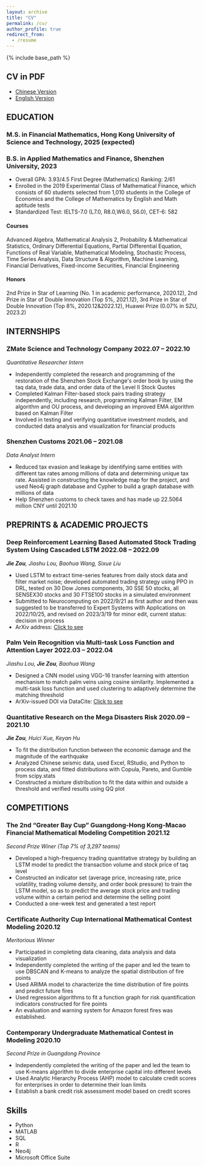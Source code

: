 ```yaml
---
layout: archive
title: "CV"
permalink: /cv/
author_profile: true
redirect_from:
  - /resume
---
```


{% include base_path %}

## CV in PDF
* [Chinese Version](https://ianzou2000.github.io/files/%E9%82%B9%E6%9D%B0-%E9%87%8F%E5%8C%96%E7%A0%94%E7%A9%B6%E5%91%98-2304.pdf)
* [English Version](https://ianzou2000.github.io/files/CV-Jie%20ZOU%20FM.pdf)

## EDUCATION
### M.S. in Financial Mathematics, Hong Kong University of Science and Technology, 2025 (expected)

### B.S. in Applied Mathematics and Finance, Shenzhen University, 2023
* Overall GPA: 3.93/4.5	First Degree (Mathematics) Ranking: 2/61 
* Enrolled in the 2019 Experimental Class of Mathematical Finance, which consists of 60 students selected from 1,010 students in the College of Economics and the College of Mathematics by English and Math aptitude tests
* Standardized Test: IELTS-7.0 (L7.0, R8.0,W6.0, S6.0), CET-6: 582
#### Courses
Advanced Algebra, Mathematical Analysis 2, Probability & Mathematical Statistics, Ordinary Differential Equations, Partial Differential Equation, Functions of Real Variable, Mathematical Modeling, Stochastic Process, Time Series Analysis, Data Structure & Algorithm, Machine Learning, Financial Derivatives, Fixed-income Securities, Financial Engineering
#### Honors
2nd Prize in Star of Learning (No. 1 in academic performance, 2020.12), 2nd Prize in Star of Double Innovation (Top 5%, 2021.12), 3rd Prize in Star of Double Innovation (Top 8%, 2020.12&2022.12), Huawei Prize (0.07% in SZU, 2023.2)

## INTERNSHIPS
### ZMate Science and Technology Company    2022.07 – 2022.10
_Quantitative Researcher Intern_
* Independently completed the research and programming of the restoration of the Shenzhen Stock Exchange's order book by using the taq data, trade data, and order data of the Level II Stock Quotes
* Completed Kalman Filter-based stock pairs trading strategy independently, including research, programming Kalman Filter, EM algorithm and OU process, and developing an improved EMA algorithm based on Kalman Filter
* Involved in testing and verifying quantitative investment models, and conducted data analysis and visualization for financial products

### Shenzhen Customs    2021.06 – 2021.08
_Data Analyst Intern_
* Reduced tax evasion and leakage by identifying same entities with different tax rates among millions of data and determining unique tax rate. Assisted in constructing the knowledge map for the project, and used Neo4j graph database and Cypher to build a graph database with millions of data
* Help Shenzhen customs to check taxes and has made up 22.5064 million CNY until 2021.10

## PREPRINTS & ACADEMIC PROJECTS
### Deep Reinforcement Learning Based Automated Stock Trading System Using Cascaded LSTM    2022.08 – 2022.09
_**Jie Zou**, Jiashu Lou, Baohua Wang, Sixue Liu_
* Used LSTM to extract time-series features from daily stock data and filter market noise; developed automated trading strategy using PPO in DRL, tested on 30 Dow Jones components, 30 SSE 50 stocks, all SENSEX30 stocks and 30 FTSE100 stocks in a simulated environment
* Submitted to Neurocomputing on 2022/9/21 as first author and then was suggested to be transferred to Expert Systems with Applications on 2022/10/25, and revised on 2023/3/19 for minor edit, current status: decision in process
* ArXiv address: [Click to see](https://arxiv.org/abs/2212.02721)

### Palm Vein Recognition via Multi-task Loss Function and Attention Layer    2022.03 – 2022.04
_Jiashu Lou, **Jie Zou**, Baohua Wang_
* Designed a CNN model using VGG-16 transfer learning with attention mechanism to match palm veins using cosine similarity. Implemented a multi-task loss function and used clustering to adaptively determine the matching threshold
* ArXiv-issued DOI via DataCite: [Click to see](https://doi.org/10.48550/arXiv.2211.05970)

### Quantitative Research on the Mega Disasters Risk    2020.09 – 2021.10
_**Jie Zou**, Huici Xue, Keyan Hu_
* To fit the distribution function between the economic damage and the magnitude of the earthquake 
* Analyzed Chinese seismic data, used Excel, RStudio, and Python to process data, and fitted distributions with Copula, Pareto, and Gumble from scipy.stats
* Constructed a mixture distribution to fit the data within and outside a threshold and verified results using QQ plot

## COMPETITIONS
### The 2nd “Greater Bay Cup” Guangdong-Hong Kong-Macao Financial Mathematical Modeling Competition   2021.12
_Second Prize Winer (Top 7% of 3,297 teams)_
* Developed a high-frequency trading quantitative strategy by building an LSTM model to predict the transaction volume and stock price of taq level
* Constructed an indicator set (average price, increasing rate, price volatility, trading volume density, and order book pressure) to train the LSTM model, so as to predict the average stock price and trading volume within a certain period and determine the selling point
* Conducted a one-week test and generated a test report

### Certificate Authority Cup International Mathematical Contest Modeling   2020.12
_Meritorious Winner_
* Participated in completing data cleaning, data analysis and data visualization
* Independently completed the writing of the paper and led the team to use DBSCAN and K-means to analyze the spatial distribution of fire points
* Used ARIMA model to characterize the time distribution of fire points and predict future fires
* Used regression algorithms to fit a function graph for risk quantification indicators constructed for fire points
* An evaluation and warning system for Amazon forest fires was established.

### Contemporary Undergraduate Mathematical Contest in Modeling   2020.10
_Second Prize in Guangdong Province_
* Independently completed the writing of the paper and led the team to use K-means algorithm to divide enterprise capital into different levels
* Used Analytic Hierarchy Process (AHP) model to calculate credit scores for enterprises in order to determine their loan limits
* Establish a bank credit risk assessment model based on credit scores

<!-- * Contemporary Undergraduate Mathematical Contest in Modeling   2021.10
* _Third Prize in Guangdong Province_
  * Assisted in using ARIMA, time series clustering, target planning, greedy algorithm, etc. for modeling, and participated
in data cleaning, analysis and visualization, etc.

* “SZU Cup” Mathematical Modeling   2021.06
* _First Prize (Top 2%)_
  * Led teammates to use ARIMA, PCA, grey correlation, NLP and crawler programming, etc. for modeling, and
participated in data cleaning, analysis and visualization, etc.

* Mathematical Contest in Modeling    2021.03
* _Honorable Mention Award_
  *  -->
  
## Skills
* Python
* MATLAB
* SQL
* R
* Neo4j
* Microsoft Office Suite

<!-- Publications
------
  <ul>{% for post in site.publications %}
    {% include archive-single-cv.html %}
  {% endfor %}</ul> -->
  
<!-- Talks
======
  <ul>{% for post in site.talks %}
    {% include archive-single-talk-cv.html %}
  {% endfor %}</ul>
  
Teaching
======
  <ul>{% for post in site.teaching %}
    {% include archive-single-cv.html %}
  {% endfor %}</ul>
  
Service and leadership
======
* Currently signed in to 43 different slack teams -->
